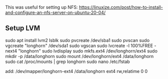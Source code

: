This was useful for setting up NFS: https://linuxize.com/post/how-to-install-and-configure-an-nfs-server-on-ubuntu-20-04/


## Setup LVM

sudo apt install lvm2
lsblk
sudo pvcreate /dev/sba1
sudo pvscan
sudo vgcreate "longhorn" /dev/sda1
sudo vgscan
sudo lvcreate -l 100%FREE -next4 "longhorn"
sudo lvdisplay
sudo mkfs.ext4 /dev/longhorn/ext4
sudo mkdir -p /data/longhorn
sudo mount /dev/longhorn/ext4 /data/longhorn
sudo cat /proc/mounts | grep longhorn
sudo nano /etc/fstab

add:
/dev/mapper/longhorn-ext4 /data/longhorn ext4 rw,relatime 0 0